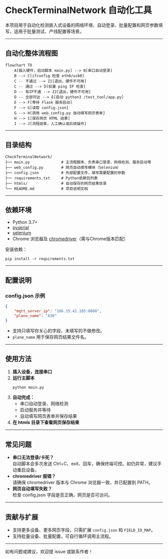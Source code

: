 # CheckTerminalNetwork 自动化工具

本项目用于自动化检测嵌入式设备的网络环境、自动登录、批量配置和网页参数填写，适用于批量测试、产线配置等场景。

---

## 自动化整体流程图

```mermaid
flowchart TD
    A[插入硬件，启动脚本 main.py] --> B[串口自动登录]
    B --> C[ifconfig 检查 eth0/usb0]
    C -- 不通过 --> Z1[退出，硬件不可用]
    C -- 通过 --> D[批量 ping IP 检查]
    D -- 有IP不通 --> Z2[退出，硬件不可用]
    D -- 全部可达 --> E[启动 python3 /test_tool/app.py]
    E --> F[等待 Flask 服务启动]
    F --> G[读取 config.json]
    G --> H[调用 web_config.py 自动填写网页表单]
    H --> I[保存网页 HTML 结果]
    I --> J[流程结束，人工确认或后续操作]
```

---

## 目录结构

```
CheckTerminalNetwork/
├── main.py              # 主流程脚本，负责串口登录、网络检测、服务启动等
├── web_config.py        # 网页自动填写模块（Selenium）
├── config.json          # 外部配置文件，填写需要配置的参数
├── requirements.txt     # Python依赖包列表
├── htmls/               # 自动保存的网页结果目录
└── README.md            # 项目说明文档
```

---

## 依赖环境

- Python 3.7+
- [pyserial](https://pypi.org/project/pyserial/)
- [selenium](https://pypi.org/project/selenium/)
- Chrome 浏览器及 [chromedriver](https://chromedriver.chromium.org/)（需与Chrome版本匹配）

安装依赖：
```shell
pip install -r requirements.txt
```

---

## 配置说明

### config.json 示例

```json
{
    "mqtt_server_ip": "106.15.42.105:8000",
    "plane_name": "A38"
}
```
- 支持只填写你关心的字段，未填写的不做修改。
- `plane_name` 用于保存网页结果文件名。

---

## 使用方法

1. **插入设备，连接串口**
2. **运行主脚本**
    ```shell
    python main.py
    ```
3. **自动完成：**
    - 串口自动登录、网络检测
    - 启动服务并等待
    - 自动填写网页表单并保存结果
4. **在 htmls 目录下查看网页保存结果**

---

## 常见问题

- **串口无法登录/卡死？**  
  自动脚本会多次发送 Ctrl+C、exit、回车，确保终端可控。如仍异常，建议手动重启设备。
- **chromedriver 报错？**  
  请确保 chromedriver 版本与 Chrome 浏览器一致，并已配置到 PATH。
- **网页自动填写失败？**  
  检查 config.json 字段是否正确，网页是否可访问。

---

## 贡献与扩展

- 支持更多设备、更多网页字段，只需扩展 `config.json` 和 `FIELD_ID_MAP`。
- 支持批量设备、批量配置，可自行循环调用主流程。

---

如有问题或建议，欢迎提 issue 或联系作者！